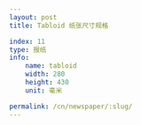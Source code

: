 ```yaml
---
layout: post
title: Tabloid 纸张尺寸规格

index: 11
type: 报纸
info:
    name: tabloid
    width: 280
    height: 430
    unit: 毫米

permalink: /cn/newspaper/:slug/
---
```



